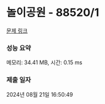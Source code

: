 # 놀이공원 - 88520/1 

[문제 링크](https://level.goorm.io/exam/88520/%EB%86%80%EC%9D%B4%EA%B3%B5%EC%9B%90/quiz/1) 

### 성능 요약

메모리: 34.41 MB, 시간: 0.15 ms

### 제출 일자

2024년 08월 21일 16:50:49

